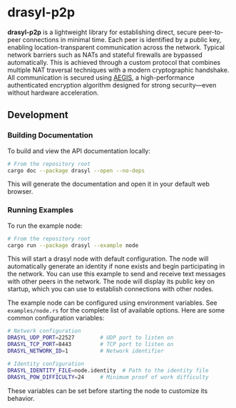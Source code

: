 # drasyl-p2p

**drasyl-p2p** is a lightweight library for establishing direct, secure peer-to-peer connections in minimal time. Each peer is identified by a public key, enabling location-transparent communication across the network. Typical network barriers such as NATs and stateful firewalls are bypassed automatically. This is achieved through a custom protocol that combines multiple NAT traversal techniques with a modern cryptographic handshake. All communication is secured using [AEGIS](https://datatracker.ietf.org/doc/draft-irtf-cfrg-aegis-aead/), a high-performance authenticated encryption algorithm designed for strong security—even without hardware acceleration.

## Development

### Building Documentation

To build and view the API documentation locally:

```bash
# From the repository root
cargo doc --package drasyl --open --no-deps
```

This will generate the documentation and open it in your default web browser.

### Running Examples

To run the example node:

```bash
# From the repository root
cargo run --package drasyl --example node
```

This will start a drasyl node with default configuration. The node will automatically generate an identity if none exists and begin participating in the network. You can use this example to send and receive text messages with other peers in the network. The node will display its public key on startup, which you can use to establish connections with other nodes.

The example node can be configured using environment variables. See `examples/node.rs` for the complete list of available options. Here are some common configuration variables:

```bash
# Network configuration
DRASYL_UDP_PORT=22527        # UDP port to listen on
DRASYL_TCP_PORT=8443         # TCP port to listen on
DRASYL_NETWORK_ID=1          # Network identifier

# Identity configuration
DRASYL_IDENTITY_FILE=node.identity  # Path to the identity file
DRASYL_POW_DIFFICULTY=24     # Minimum proof of work difficulty
```

These variables can be set before starting the node to customize its behavior.